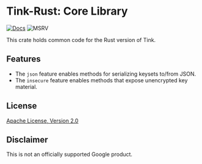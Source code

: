 # Tink-Rust: Core Library

[![Docs](https://img.shields.io/badge/docs-rust-brightgreen?style=for-the-badge)](https://docs.rs/tink-core)
![MSRV](https://img.shields.io/badge/rustc-1.65+-yellow?style=for-the-badge)

This crate holds common code for the Rust version of Tink.

## Features

- The `json` feature enables methods for serializing keysets to/from JSON.
- The `insecure` feature enables methods that expose unencrypted key material.

## License

[Apache License, Version 2.0](http://www.apache.org/licenses/LICENSE-2.0)

## Disclaimer

This is not an officially supported Google product.
